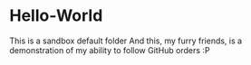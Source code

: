 # Hello-World
This is a sandbox default folder
And this, my furry friends, is a demonstration of my ability to follow GitHub orders :P

